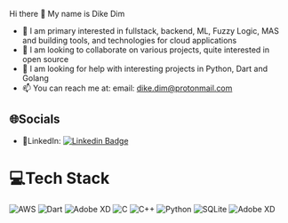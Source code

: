 Hi there 👋
My name is Dike Dim

- 🌱 I am primary interested in fullstack, backend, ML, Fuzzy Logic, MAS and building tools, and technologies for cloud applications
- 👯 I am looking to collaborate on various projects, quite interested in open source
- 🤔 I am looking for help with interesting projects in Python, Dart and Golang
- 📫 You can reach me at: email: dike.dim@protonmail.com

## 🌐Socials
- 🔖LinkedIn:  [![Linkedin Badge](https://img.shields.io/badge/-DikeDim-blue?style=flat&logo=Linkedin&logoColor=white)](https://linkedin.com/in/dikedim)

# 💻Tech Stack
 ![AWS](https://img.shields.io/badge/AWS-%23FF9900.svg?style=for-the-badge&logo=amazon-aws&logoColor=white) ![Dart](https://img.shields.io/badge/dart-%230175C2.svg?style=for-the-badge&logo=dart&logoColor=white) ![Adobe XD](https://img.shields.io/badge/Adobe%20XD-470137?style=for-the-badge&logo=Adobe%20XD&logoColor=#FF61F6) ![C](https://img.shields.io/badge/c-%2300599C.svg?style=for-the-badge&logo=c&logoColor=white) ![C++](https://img.shields.io/badge/c++-%2300599C.svg?style=for-the-badge&logo=c%2B%2B&logoColor=white) ![Python](https://img.shields.io/badge/python-3670A0?style=for-the-badge&logo=python&logoColor=ffdd54) ![SQLite](https://img.shields.io/badge/sqlite-%2307405e.svg?style=for-the-badge&logo=sqlite&logoColor=white) ![Adobe XD](https://img.shields.io/badge/Adobe%20XD-470137?style=for-the-badge&logo=Adobe%20XD&logoColor=#FF61F6) 
